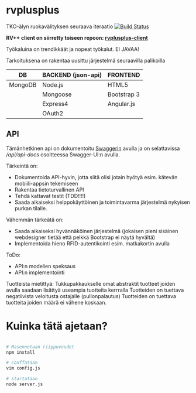 rvplusplus
==========

TKO-älyn ruokavälityksen seuraava iteraatio
[![Build Status](https://travis-ci.org/theikkila/rvplusplus.svg?branch=master)](https://travis-ci.org/theikkila/rvplusplus)

**RV++ client on siirretty toiseen repoon: [rvplusplus-client](https://github.com/theikkila/rvplusplus-client)**

Työkaluina on trendikkäät ja nopeat työkalut. EI JAVAA!

Tarkoituksena on rakentaa uusittu järjestelmä seuraavilla palikoilla



| DB                | BACKEND (json-api)            | FRONTEND    |
| ----------------- | ----------------------------- | ----------- |
| MongoDB           | Node.js                       | HTML5       |
|                   | Mongoose                      | Bootstrap 3 |
|                   | Express4                      | Angular.js  |
|                   | OAuth2                        |             |

## API

Tämänhetkinen api on dokumentoitu [Swaggerin](http://swagger.io/) avulla ja on selattavissa */api/api-docs* osoitteessa Swagger-UI:n avulla.


Tärkeintä on:
 - Dokumentoida API-hyvin, jotta siitä olisi jotain hyötyä esim. kätevän mobiili-appsin tekemiseen
 - Rakentaa tietoturvallinen API
 - Tehdä kattavat testit (TDD!!!!)
 - Saada aikaiseksi helppokäyttöinen ja toimintavarma järjestelmä nykyisen purkan tilalle.

Vähemmän tärkeätä on:
 - Saada aikaiseksi hyvännäköinen järjestelmä (jokaisen pieni sisäinen webdesigner tietää että pelkkä Bootstrap ei näytä hyvältä)
 - Implementoida hieno RFID-autentikointi esim. matkakortin avulla

ToDo:
 - API:n modelien speksaus
 - API:n implementointi

Tuotteista mietittyä:
	Tukkupakkaukselle omat abstraktit tuotteet joiden avulla saadaan lisättyä useampia tuotteita kerrralla
	Tuotteiden on tuettava negatiivista veloitusta ostajalle (pullonpalautus)
	Tuotteiden on tuettava tuotteita joiden määrä ei vähene koskaan.

# Kuinka tätä ajetaan?

```bash

# Masennetaan riippuvuudet
npm install

# conffataan
vim config.js

# startataan
node server.js

```
